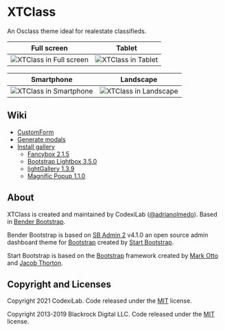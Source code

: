 
# XTClass

An Osclass theme ideal for realestate classifieds.

| Full screen | Tablet |
|--|--|
| ![XTClass in Full screen](https://i.imgur.com/njZPIjb.png) | ![XTClass in Tablet](https://i.imgur.com/OHSpdkf.png) |

| Smartphone | Landscape |
|--|--|
| ![XTClass in Smartphone](https://i.imgur.com/QIBagFD.png) | ![XTClass in Landscape](https://i.imgur.com/XcrDQYa.png) |

## Wiki

* [CustomForm](https://github.com/codexilab/osclass-benderbs/wiki/CustomForm)
* [Generate modals](https://github.com/codexilab/osclass-benderbs/wiki/Generate-modals)
* [Install gallery](https://github.com/codexilab/osclass-benderbs/wiki/Install-gallery)
  * [Fancybox 2.1.5](https://github.com/codexilab/osclass-benderbs/wiki/Fancybox-2.1.5)
  * [Bootstrap Lightbox 3.5.0](https://github.com/codexilab/osclass-benderbs/wiki/Bootstrap-Lightbox-3.5.0)
  * [lightGallery 1.3.9](https://github.com/codexilab/osclass-benderbs/wiki/lightGallery-1.3.9)
  * [Magnific Popup 1.1.0](https://github.com/codexilab/osclass-benderbs/wiki/Magnific-Popup-1.1.0)

## About

XTClass is created and maintained by CodexiLab ([@adrianolmedo](https://github.com/adrianolmedo)). Based in [Bender Bootstrap](https://github.com/codexilab/osclass-benderbs).

Bender Bootstrap is based on [SB Admin 2](https://startbootstrap.com/template-overviews/sb-admin-2/) v4.1.0 an open source admin dashboard theme for [Bootstrap](http://getbootstrap.com/) created by [Start Bootstrap](http://startbootstrap.com/).

Start Bootstrap is based on the [Bootstrap](http://getbootstrap.com/) framework created by [Mark Otto](https://twitter.com/mdo) and [Jacob Thorton](https://twitter.com/fat).

## Copyright and Licenses

Copyright 2021 CodexiLab. Code released under the [MIT](https://github.com/codexilab/osclass-benderbs/blob/master/LICENSE) license.

Copyright 2013-2019 Blackrock Digital LLC. Code released under the [MIT](https://github.com/BlackrockDigital/startbootstrap-resume/blob/gh-pages/LICENSE) license.
